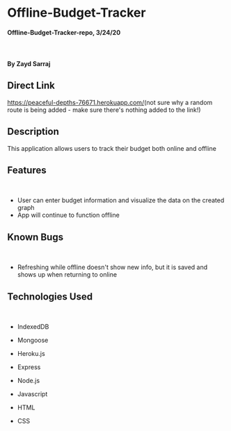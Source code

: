 # Offline-Budget-Tracker

#### Offline-Budget-Tracker-repo, 3/24/20
​
#### By Zayd Sarraj

## Direct Link

https://peaceful-depths-76671.herokuapp.com/​
(not sure why a random route is being added - make sure there's nothing added to the link!)

## Description

This application allows users to track their budget both online and offline

## Features
​
* User can enter budget information and visualize the data on the created graph
* App will continue to function offline

## Known Bugs
​
* Refreshing while offline doesn't show new info, but it is saved and shows up when returning to online
​
## Technologies Used
​
* IndexedDB

* Mongoose

* Heroku.js

* Express

* Node.js

* Javascript

* HTML

* CSS

